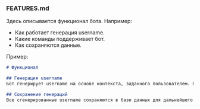 ### **FEATURES.md**
Здесь описывается функционал бота. Например:
- Как работает генерация username.
- Какие команды поддерживает бот.
- Как сохраняются данные.

Пример:
```markdown
# Функционал

## Генерация username
Бот генерирует username на основе контекста, заданного пользователем. Поддерживаются различные языки и стили.

## Сохранение генераций
Все сгенерированные username сохраняются в базе данных для дальнейшего использования.